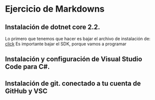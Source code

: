 # Ejercicio de Markdowns

## Instalación de dotnet core 2.2.
Lo primero que tenemos que hacer es bajar el archivo de instalación de:
[click](https://dotnet.microsoft.com/download/dotnet-core/3.0)
Es importante bajar el SDK, porque vamos a programar

## Instalación y configuración de Visual Studio Code para C#.
    
    
## Instalación de git. conectado a tu cuenta de GitHub y VSC
